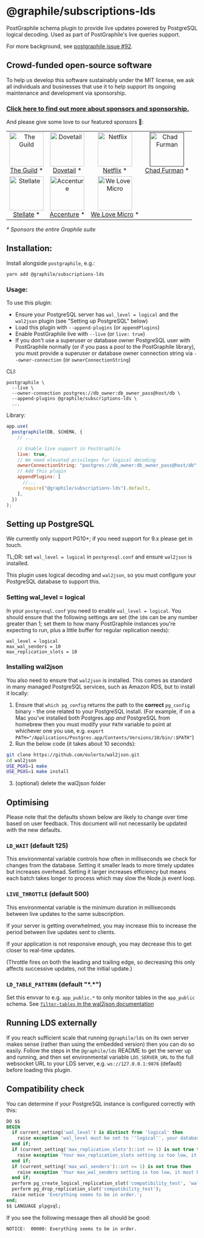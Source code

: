 # @graphile/subscriptions-lds

PostGraphile schema plugin to provide live updates powered by PostgreSQL
logical decoding. Used as part of PostGraphile's live queries support.

For more background, see [postgraphile issue #92](https://github.com/graphile/postgraphile/issues/92#issuecomment-313476989).

<!-- SPONSORS_BEGIN -->

## Crowd-funded open-source software

To help us develop this software sustainably under the MIT license, we ask
all individuals and businesses that use it to help support its ongoing
maintenance and development via sponsorship.

### [Click here to find out more about sponsors and sponsorship.](https://www.graphile.org/sponsor/)

And please give some love to our featured sponsors 🤩:

<table><tr>
<td align="center"><a href="https://www.the-guild.dev/"><img src="https://graphile.org/images/sponsors/theguild.png" width="90" height="90" alt="The Guild" /><br />The Guild</a> *</td>
<td align="center"><a href="https://dovetailapp.com/"><img src="https://graphile.org/images/sponsors/dovetail.png" width="90" height="90" alt="Dovetail" /><br />Dovetail</a> *</td>
<td align="center"><a href="https://www.netflix.com/"><img src="https://graphile.org/images/sponsors/Netflix.png" width="90" height="90" alt="Netflix" /><br />Netflix</a> *</td>
<td align="center"><a href=""><img src="https://graphile.org/images/sponsors/chadf.png" width="90" height="90" alt="Chad Furman" /><br />Chad Furman</a> *</td>
</tr><tr>
<td align="center"><a href="https://stellate.co/"><img src="https://graphile.org/images/sponsors/Stellate.png" width="90" height="90" alt="Stellate" /><br />Stellate</a> *</td>
<td align="center"><a href="https://www.accenture.com/"><img src="https://graphile.org/images/sponsors/accenture.svg" width="90" height="90" alt="Accenture" /><br />Accenture</a> *</td>
<td align="center"><a href="https://microteam.io/"><img src="https://graphile.org/images/sponsors/micro.png" width="90" height="90" alt="We Love Micro" /><br />We Love Micro</a> *</td>
</tr></table>

<em>\* Sponsors the entire Graphile suite</em>

<!-- SPONSORS_END -->

## Installation:

Install alongside `postgraphile`, e.g.:

```
yarn add @graphile/subscriptions-lds
```

### Usage:

To use this plugin:

- Ensure your PostgreSQL server has `wal_level = logical` and the `wal2json` plugin (see "Setting up PostgreSQL" below)
- Load this plugin with `--append-plugins` (or `appendPlugins`)
- Enable PostGraphile live with `--live` (or `live: true`)
- If you don't use a superuser or database owner PostgreSQL user with PostGraphile normally (or if you pass a pool to the PostGraphile library), you must provide a superuser or database owner connection string via `--owner-connection` (or `ownerConnectionString`)

CLI:

```
postgraphile \
  --live \
  --owner-connection postgres://db_owner:db_owner_pass@host/db \
  --append-plugins @graphile/subscriptions-lds \
  ...
```

Library:

```js
app.use(
  postgraphile(DB, SCHEMA, {
    // ...

    // Enable live support in PostGraphile
    live: true,
    // We need elevated privileges for logical decoding
    ownerConnectionString: "postgres://db_owner:db_owner_pass@host/db",
    // Add this plugin
    appendPlugins: [
      //...
      require("@graphile/subscriptions-lds").default,
    ],
  })
);
```

## Setting up PostgreSQL

We currently only support PG10+; if you need support for 9.x please get in
touch.

TL;DR: set `wal_level = logical` in `postgresql.conf` and ensure `wal2json`
is installed.

This plugin uses logical decoding and `wal2json`, so you must configure your
PostgreSQL database to support this.

### Setting wal_level = logical

In your `postgresql.conf` you need to enable `wal_level = logical`. You
should ensure that the following settings are set (the `10`s can be any
number greater than 1; set them to how many PostGraphile instances you're
expecting to run, plus a little buffer for regular replication needs):

```
wal_level = logical
max_wal_senders = 10
max_replication_slots = 10
```

### Installing wal2json

You also need to ensure that `wal2json` is installed. This comes as standard
in many managed PostgreSQL services, such as Amazon RDS, but to install it locally:

1. Ensure that `which pg_config` returns the path to the **correct**
   `pg_config` binary - the one related to your PostgreSQL install. (For
   example, if on a Mac you've installed both Postgres.app _and_ PostgreSQL from
   homebrew then you must modify your `PATH` variable to point at whichever one
   you use, e.g. `export PATH="/Applications/Postgres.app/Contents/Versions/10/bin/:$PATH"`)
2. Run the below code (it takes about 10 seconds):

```bash
git clone https://github.com/eulerto/wal2json.git
cd wal2json
USE_PGXS=1 make
USE_PGXS=1 make install
```

3. (optional) delete the wal2json folder

## Optimising

Please note that the defaults shown below are likely to change over time
based on user feedback. This document will not necessarily be updated with
the new defaults.

### `LD_WAIT` (default 125)

This environmental variable controls how often in milliseconds we check for
changes from the database. Setting it smaller leads to more timely updates
but increases overhead. Setting it larger increases efficiency but means each
batch takes longer to process which may slow the Node.js event loop.

### `LIVE_THROTTLE` (default 500)

This environmental variable is the minimum duration in milliseconds between
live updates to the same subscription.

If your server is getting overwhelmed, you may increase this to increase the
period between live updates sent to clients.

If your application is not responsive enough, you may decrease this to get
closer to real-time updates.

(Throttle fires on both the leading and trailing edge, so decreasing this
only affects successive updates, not the initial update.)

### `LD_TABLE_PATTERN` (default "\*.\*")

Set this envvar to e.g. `app_public.*` to only monitor tables in the
`app_public` schema. See [`filter-tables` in the wal2json
documentation](https://github.com/eulerto/wal2json#parameters)

## Running LDS externally

If you reach sufficient scale that running `@graphile/lds` on its own server
makes sense (rather than using the embedded version) then you can do so
easily. Follow the steps in the `@graphile/lds` README to get the server up
and running, and then set environmental variable `LDS_SERVER_URL` to the full
websocket URL to your LDS server, e.g. `ws://127.0.0.1:9876` (default) before
loading this plugin.

## Compatibility check

You can determine if your PostgreSQL instance is configured correctly with this:

```sql
DO $$
BEGIN
  if current_setting('wal_level') is distinct from 'logical' then
    raise exception 'wal_level must be set to ''logical'', your database has it set to ''%''. Please edit your `%` file and restart PostgreSQL.', current_setting('wal_level'), current_setting('config_file');
  end if;
  if (current_setting('max_replication_slots')::int >= 1) is not true then
    raise exception 'Your max_replication_slots setting is too low, it must be greater than 1. Please edit your `%` file and restart PostgreSQL.', current_setting('config_file');
  end if;
  if (current_setting('max_wal_senders')::int >= 1) is not true then
    raise exception 'Your max_wal_senders setting is too low, it must be greater than 1. Please edit your `%` file and restart PostgreSQL.', current_setting('config_file');
  end if;
  perform pg_create_logical_replication_slot('compatibility_test', 'wal2json');
  perform pg_drop_replication_slot('compatibility_test');
  raise notice 'Everything seems to be in order.';
end;
$$ LANGUAGE plpgsql;
```

If you see the following message then all should be good:

```
NOTICE:  00000: Everything seems to be in order.
```
